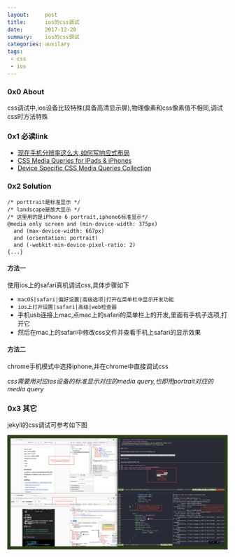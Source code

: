```yaml
---
layout:     post
title:      ios的css调试
date:       2017-12-20
summary:    ios的css调试
categories: auxilary
tags:
 - css
 - ios
---
```


### 0x0 About

css调试中,ios设备比较特殊(具备高清显示屏),物理像素和css像素值不相同,调试css时方法特殊

### 0x1 必读link

+ [现在手机分辨率这么大,如何写响应式布局][3] 
+ [CSS Media Queries for 
iPads & iPhones][1]
+ [Device Specific CSS Media Queries Collection][2]

### 0x2 Solution


```
/* porttrait是标准显示 */
/* landscape是放大显示 */
/* 这里用的是iPhone 6 portrait,iphone6标准显示*/
@media only screen and (min-device-width: 375px)
  and (max-device-width: 667px)
  and (orientation: portrait)
  and (-webkit-min-device-pixel-ratio: 2)
{...}
```

#### 方法一

使用ios上的safari真机调试css,具体步骤如下

- `macOS|safari|偏好设置|高级选项|打开在菜单栏中显示开发功能`
- `ios上打开设置|safari|高级|web检查器`
- 手机usb连接上mac,点mac上的safari的菜单栏上的开发,里面有手机子选项,打开它
- 然后在mac上的safari中修改css文件并查看手机上safari的显示效果

#### 方法二

chrome手机模式中选择iphone,并在chrome中直接调试css

*css需要用对应ios设备的标准显示对应的media query,也即用portrait对应的media query*

### 0x3 其它

jekyll的css调试可参考如下图

<img src="https://raw.githubusercontent.com/3xp10it/pic/master/css.png" data-action="zoom">

[1]: http://stephen.io/mediaqueries/
[2]: https://gist.github.com/needim/d15fdc2ac133d8078f7c
[3]: https://www.zhihu.com/question/35221839

